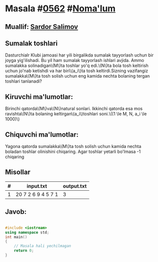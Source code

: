 
<h1>Masala #<a href="https://robocontest.uz/tasks/0562">0562</a> #<a href="https://robocontest.uz/tasks?category=1">Noma'lum</a></h1>
<h2> Muallif: <a href="https://robocontest.uz/profile/ds_forrest">Sardor Salimov</a></h2>
<h2>Sumalak toshlari</h2>
<p>Dasturchialr Klubi jamoasi har yili birgalikda sumalak tayyorlash uchun bir joyga yig'ilishadi. Bu yil ham sumalak tayyorlash ishlari avjida. Ammo sumalakka solinadigan\(M\)ta toshlar yo'q edi.\(N\)ta bola tosh keltirish uchun jo'nab ketishdi va har biri\(a_i\)ta tosh keltirdi.Sizning vazifangiz sumalakka\(M\)ta tosh solish uchun eng kamida nechta bolaning tergan toshlari tanlanadi?</p>
<h2>Kiruvchi ma'lumotlar:</h2>
<p>Birinchi qatorda\(M\)va\(N\)natural sonlari. Ikkinchi qatorda esa mos ravishta\(N\)ta bolaning keltirgan\(a_i\)toshlari soni.\((1 \le M, N, a_i \le 1000)\)</p>
<h2>Chiquvchi ma'lumotlar:</h2>
<p>Yagona qatorda sumalakka\(M\)ta tosh solish uchun kamida nechta boladan toshlar olinishini chiqaring. Agar toshlar yetarli bo'lmasa -1 chiqaring</p>
<h2>Misollar</h2>
<table>
    <thead>
        <tr>
            <th>#</th>
            <th>input.txt</th>
            <th>output.txt</th>
        </tr>
    </thead>
    <tbody>
            <tr>
                <td>1</td>
                <td>20 7
2 6 9 4 5 7 1</td>
                <td>3</td>
            </tr>
    </tbody>
    </table>
    
<h2>Javob:</h2>

######
```cpp
#include <iostream>
using namespace std;
int main()
{
    // Masala hali yechilmagan
    return 0;
}
```
